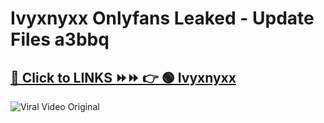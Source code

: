 
 # Ivyxnyxx Onlyfans Leaked - Update Files a3bbq

## <h2><a href="https://clipsfans.com/Ivyxnyxx&ref=git">🔗 Click to LINKS ⏩⏩ 👉 🟢 Ivyxnyxx </a></h2>

<a href="https://clipsfans.com/Ivyxnyxx&ref=git" rel="nofollow" data-target="animated-image.originalLink"><img src="https://i.ibb.co.com/xMMVF88/686577567.gif" alt="Viral Video Original" style="max-width: 100%; display: inline-block;" data-target="animated-image.originalImage"></a>

